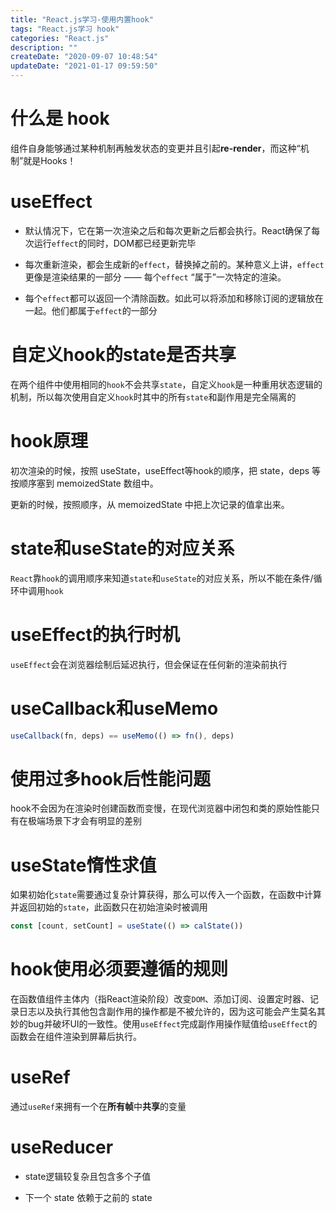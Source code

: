 ```yaml
---
title: "React.js学习-使用内置hook"
tags: "React.js学习 hook"
categories: "React.js"
description: ""
createDate: "2020-09-07 10:48:54"
updateDate: "2021-01-17 09:59:50"
---
```



# 什么是 hook

组件自身能够通过某种机制再触发状态的变更并且引起**re-render**，而这种“机制”就是Hooks！

# useEffect

- 默认情况下，它在第一次渲染之后和每次更新之后都会执行。React确保了每次运行`effect`的同时，DOM都已经更新完毕

- 每次重新渲染，都会生成新的`effect`，替换掉之前的。某种意义上讲，`effect`更像是渲染结果的一部分 —— 每个`effect` “属于”一次特定的渲染。

- 每个`effect`都可以返回一个清除函数。如此可以将添加和移除订阅的逻辑放在一起。他们都属于`effect`的一部分

# 自定义hook的state是否共享

在两个组件中使用相同的`hook`不会共享`state`，自定义`hook`是一种重用状态逻辑的机制，所以每次使用自定义`hook`时其中的所有`state`和副作用是完全隔离的

# hook原理

初次渲染的时候，按照 useState，useEffect等hook的顺序，把 state，deps 等按顺序塞到 memoizedState 数组中。

更新的时候，按照顺序，从 memoizedState 中把上次记录的值拿出来。

# state和useState的对应关系

`React`靠`hook`的调用顺序来知道`state`和`useState`的对应关系，所以不能在条件/循环中调用`hook`

# useEffect的执行时机

`useEffect`会在浏览器绘制后延迟执行，但会保证在任何新的渲染前执行

# useCallback和useMemo

``` js
useCallback(fn, deps) == useMemo(() => fn(), deps)
```

# 使用过多hook后性能问题

hook不会因为在渲染时创建函数而变慢，在现代浏览器中闭包和类的原始性能只有在极端场景下才会有明显的差别

# useState惰性求值

如果初始化`state`需要通过复杂计算获得，那么可以传入一个函数，在函数中计算并返回初始的`state`，此函数只在初始渲染时被调用

```js
const [count, setCount] = useState(() => calState())
```
# hook使用必须要遵循的规则

在函数值组件主体内（指React渲染阶段）改变`DOM`、添加订阅、设置定时器、记录日志以及执行其他包含副作用的操作都是不被允许的，因为这可能会产生莫名其妙的bug并破坏UI的一致性。使用`useEffect`完成副作用操作赋值给`useEffect`的函数会在组件渲染到屏幕后执行。

# useRef

通过`useRef`来拥有一个在**所有帧**中**共享**的变量

# useReducer

- state逻辑较复杂且包含多个子值

- 下一个 state 依赖于之前的 state
